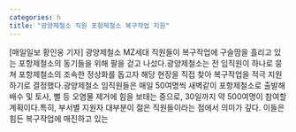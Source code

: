 ```yaml
---
categories: h
title: "광양제철소 직원 포항제철소 복구작업 지원"
---
```

[매일일보 황인웅 기자] 광양제철소 MZ세대 직원들이 복구작업에 구슬땀을 흘리고 있는 포항제철소의 동기들을 위해 팔을 걷고 나섰다.광양제철소는 전 임직원이 하나로 뭉쳐 포항제철소의 조속한 정상화를 돕고자 해당 현장을 직접 찾아 복구작업을 적극 지원하기로 결정했다.광양제철소 임직원들은 매일 50여명씩 새벽같이 포항제철소로 출발해 배수 및 토사, 뻘 등 오염물 제거에 힘을 보태는 중으로, 30일까지 약 500여명이 참여할 계획이다.특히, 부서별 지원자 대부분이 젊은 직원들이라는 점에서 의미가 깊다. 이들은 힘든 복구작업에 매진하고 있는